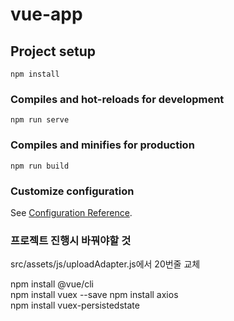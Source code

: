 # vue-app

## Project setup
```
npm install
```

### Compiles and hot-reloads for development
```
npm run serve
```

### Compiles and minifies for production
```
npm run build
```

### Customize configuration
See [Configuration Reference](https://cli.vuejs.org/config/).







### 프로젝트 진행시 바꿔야할 것

src/assets/js/uploadAdapter.js에서 20번줄 교체

npm install  @vue/cli  
npm install vuex --save
npm install axios      
 npm install vuex-persistedstate